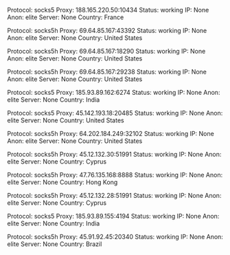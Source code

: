 Protocol: socks5
Proxy: 188.165.220.50:10434
Status: working
IP: None
Anon: elite
Server: None
Country: France

Protocol: socks5h
Proxy: 69.64.85.167:43392
Status: working
IP: None
Anon: elite
Server: None
Country: United States

Protocol: socks5h
Proxy: 69.64.85.167:18290
Status: working
IP: None
Anon: elite
Server: None
Country: United States

Protocol: socks5h
Proxy: 69.64.85.167:29238
Status: working
IP: None
Anon: elite
Server: None
Country: United States

Protocol: socks5
Proxy: 185.93.89.162:6274
Status: working
IP: None
Anon: elite
Server: None
Country: India

Protocol: socks5
Proxy: 45.142.193.18:20485
Status: working
IP: None
Anon: elite
Server: None
Country: United States

Protocol: socks5h
Proxy: 64.202.184.249:32102
Status: working
IP: None
Anon: elite
Server: None
Country: United States

Protocol: socks5h
Proxy: 45.12.132.30:51991
Status: working
IP: None
Anon: elite
Server: None
Country: Cyprus

Protocol: socks5h
Proxy: 47.76.135.168:8888
Status: working
IP: None
Anon: elite
Server: None
Country: Hong Kong

Protocol: socks5h
Proxy: 45.12.132.28:51991
Status: working
IP: None
Anon: elite
Server: None
Country: Cyprus

Protocol: socks5
Proxy: 185.93.89.155:4194
Status: working
IP: None
Anon: elite
Server: None
Country: India

Protocol: socks5h
Proxy: 45.91.92.45:20340
Status: working
IP: None
Anon: elite
Server: None
Country: Brazil

